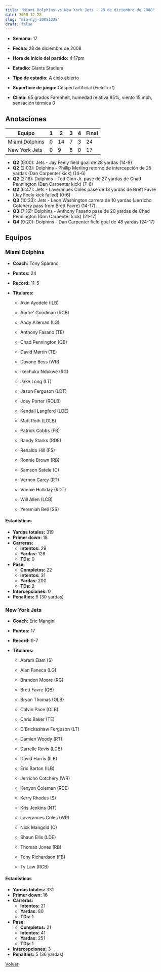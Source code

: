 ```yaml
---
title: "Miami Dolphins vs New York Jets - 28 de diciembre de 2008"
date: 2008-12-28
slug: "mia-nyj-20081228"
draft: false
---
```


* **Semana:** 17
* **Fecha:** 28 de diciembre de 2008

* **Hora de Inicio del partido:** 4:17pm
* **Estadio:** Giants Stadium
* **Tipo de estadio:** A cielo abierto
* **Superficie de juego:** Césped artificial (FieldTurf)
* **Clima:** 65 grados Farenheit, humedad relativa 85%, viento 15 mph, sensación térmica 0





## Anotaciones
| Equipo | 1 | 2 | 3 | 4 | Final |
|--------|---|---|---|---|-------|
| Miami Dolphins  | 0 | 14 | 7 | 3  | 24 |
| New York Jets  | 0 | 9 | 8 | 0  | 17 |
* **Q2** (0:00): Jets - Jay Feely field goal de 28 yardas (14-9)
* **Q2** (2:03): Dolphins - Phillip Merling retorno de intercepción de 25 yardas (Dan Carpenter kick) (14-6)
* **Q2** (2:18): Dolphins - Ted Ginn Jr. pase de 27 yardas de Chad Pennington (Dan Carpenter kick) (7-6)
* **Q2** (6:47): Jets - Laveranues Coles pase de 13 yardas de Brett Favre (Jay Feely kick failed) (0-6)
* **Q3** (10:33): Jets - Leon Washington carrera de 10 yardas (Jerricho Cotchery pass from Brett Favre) (14-17)
* **Q3** (7:16): Dolphins - Anthony Fasano pase de 20 yardas de Chad Pennington (Dan Carpenter kick) (21-17)
* **Q4** (9:20): Dolphins - Dan Carpenter field goal de 48 yardas (24-17)


## Equipos


### Miami Dolphins
* **Coach:** Tony Sparano
* **Puntos:** 24
* **Record:** 11-5
* **Titulares:** 

  * Akin Ayodele (ILB) 

  * Andre' Goodman (RCB) 

  * Andy Alleman (LG) 

  * Anthony Fasano (TE) 

  * Chad Pennington (QB) 

  * David Martin (TE) 

  * Davone Bess (WR) 

  * Ikechuku Ndukwe (RG) 

  * Jake Long (LT) 

  * Jason Ferguson (LDT) 

  * Joey Porter (ROLB) 

  * Kendall Langford (LDE) 

  * Matt Roth (LOLB) 

  * Patrick Cobbs (FB) 

  * Randy Starks (RDE) 

  * Renaldo Hill (FS) 

  * Ronnie Brown (RB) 

  * Samson Satele (C) 

  * Vernon Carey (RT) 

  * Vonnie Holliday (RDT) 

  * Will Allen (LCB) 

  * Yeremiah Bell (SS) 

#### Estadísticas
* **Yardas totales:** 319
* **Primer down:** 18
* **Carreras:**
  * **Intentos:** 29
  * **Yardas:** 126
  * **TDs:** 0
* **Pase:**
  * **Completos:** 22
  * **Intentos:** 31
  * **Yardas:** 200
  * **TDs:** 2
* **Intercepciones:** 0
* **Penalties:** 6 (30 yardas)

### New York Jets
* **Coach:** Eric Mangini
* **Puntos:** 17
* **Record:** 9-7
* **Titulares:** 

  * Abram Elam (S) 

  * Alan Faneca (LG) 

  * Brandon Moore (RG) 

  * Brett Favre (QB) 

  * Bryan Thomas (OLB) 

  * Calvin Pace (OLB) 

  * Chris Baker (TE) 

  * D'Brickashaw Ferguson (LT) 

  * Damien Woody (RT) 

  * Darrelle Revis (LCB) 

  * David Harris (ILB) 

  * Eric Barton (ILB) 

  * Jerricho Cotchery (WR) 

  * Kenyon Coleman (RDE) 

  * Kerry Rhodes (S) 

  * Kris Jenkins (NT) 

  * Laveranues Coles (WR) 

  * Nick Mangold (C) 

  * Shaun Ellis (LDE) 

  * Thomas Jones (RB) 

  * Tony Richardson (FB) 

  * Ty Law (RCB) 

#### Estadísticas
* **Yardas totales:** 331
* **Primer down:** 16
* **Carreras:**
  * **Intentos:** 21
  * **Yardas:** 80
  * **TDs:** 1
* **Pase:**
  * **Completos:** 21
  * **Intentos:** 41
  * **Yardas:** 251
  * **TDs:** 1
* **Intercepciones:** 3
* **Penalties:** 5 (36 yardas)


[Volver](/historia/2008)
